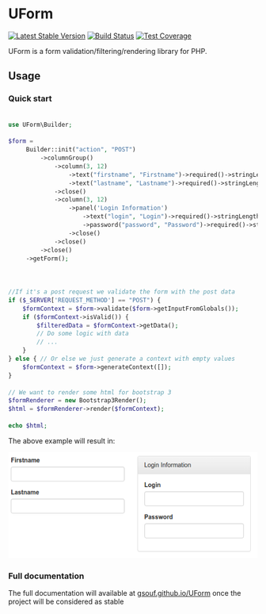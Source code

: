 UForm
=====

[![Latest Stable Version](https://poser.pugx.org/gsouf/uform/version)](https://packagist.org/packages/gsouf/uform)
[![Build Status](https://travis-ci.org/gsouf/UForm.svg)](https://travis-ci.org/gsouf/UForm)
[![Test Coverage](https://codeclimate.com/github/gsouf/UForm/badges/coverage.svg)](https://codeclimate.com/github/gsouf/UForm/coverage)

UForm is a form validation/filtering/rendering library for PHP.


Usage
-----

### Quick start

```php

use UForm\Builder;

$form = 
     Builder::init("action", "POST")
         ->columnGroup()
             ->column(3, 12)
                 ->text("firstname", "Firstname")->required()->stringLength(2, 20)
                 ->text("lastname", "Lastname")->required()->stringLength(2, 20)
             ->close()
             ->column(3, 12)
                 ->panel('Login Information')
                     ->text("login", "Login")->required()->stringLength(2, 20)
                     ->password("password", "Password")->required()->stringLength(2, 20)
                 ->close()
             ->close()
         ->close()
     ->getForm();



//If it's a post request we validate the form with the post data
if ($_SERVER['REQUEST_METHOD'] == "POST") {
    $formContext = $form->validate($form->getInputFromGlobals());
    if ($formContext->isValid()) {
        $filteredData = $formContext->getData();
        // Do some logic with data
        // ...
    }
} else { // Or else we just generate a context with empty values
    $formContext = $form->generateContext([]);
}

// We want to render some html for bootstrap 3
$formRenderer = new Bootstrap3Render();
$html = $formRenderer->render($formContext);

echo $html;
```

The above example will result in: 

<div style="text-align:center">
<img src ="/doc/screenshot/bootstrap3.png" />
</div>

### Full documentation

The full documentation will available at [gsouf.github.io/UForm](http://gsouf.github.io/UForm) once the project will be considered as stable
